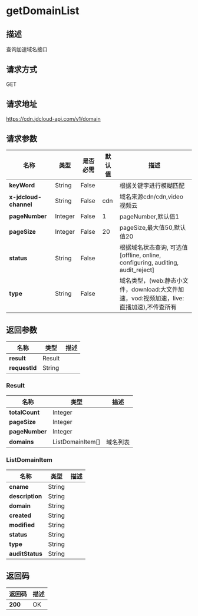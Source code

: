 # getDomainList


## 描述
查询加速域名接口

## 请求方式
GET

## 请求地址
https://cdn.jdcloud-api.com/v1/domain


## 请求参数
|名称|类型|是否必需|默认值|描述|
|---|---|---|---|---|
|**keyWord**|String|False| |根据关键字进行模糊匹配|
|**x-jdcloud-channel**|String|False|cdn|域名来源cdn/cdn,video视频云|
|**pageNumber**|Integer|False|1|pageNumber,默认值1|
|**pageSize**|Integer|False|20|pageSize,最大值50,默认值20|
|**status**|String|False| |根据域名状态查询, 可选值[offline, online, configuring, auditing, audit_reject]|
|**type**|String|False| |域名类型，(web:静态小文件，download:大文件加速，vod:视频加速，live:直播加速),不传查所有|


## 返回参数
|名称|类型|描述|
|---|---|---|
|**result**|Result| |
|**requestId**|String| |

### Result
|名称|类型|描述|
|---|---|---|
|**totalCount**|Integer| |
|**pageSize**|Integer| |
|**pageNumber**|Integer| |
|**domains**|ListDomainItem[]|域名列表|
### ListDomainItem
|名称|类型|描述|
|---|---|---|
|**cname**|String| |
|**description**|String| |
|**domain**|String| |
|**created**|String| |
|**modified**|String| |
|**status**|String| |
|**type**|String| |
|**auditStatus**|String| |

## 返回码
|返回码|描述|
|---|---|
|**200**|OK|
